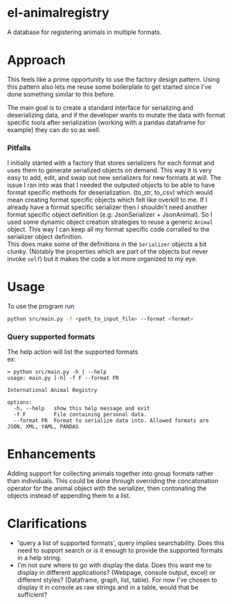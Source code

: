 # el-animalregistry
A database for registering animals in multiple formats.

# Approach
This feels like a prime opportunity to use the factory design pattern. Using this pattern also lets me reuse some boilerplate to get started since I've done something similar to this before.
<p>
</p>
The main goal is to create a standard interface for serializing and deserializing data, and if the developer wants to mutate the data with format specific tools after serialization (working with a pandas dataframe for example) they can do so as well.

### Pitfalls
I initially started with a factory that stores serializers for each format and uses them to generate serialized objects on demand. This way it is very easy to add, edit, and swap out new serializers for new formats at will. The issue I ran into was that I needed the outputed objects to be able to have format specific methods for deserialization. (to_str, to_csv) which would mean creating format specific objects which felt like overkill to me. If I already have a format specific serializer then I shouldn't need another format specific object definition (e.g: JsonSerializer + JsonAnimal). So I used some dynamic object creation strategies to reuse a generic `Animal` object. This way I can keep all my format specific code corralled to the serializer object definition.
<br>
This does make some of the definitions in the `Serializer` objects a bit clunky. (Notably the properties which are part of the objects but never invoke `self`) but it makes the code a lot more organized to my eye.

# Usage
To use the program run
```bash
python src/main.py -f <path_to_input_file> --format <format>
```

### Query supported formats
The help action will list the supported formats
<br>
ex:
```
> python src/main.py -h | --help
usage: main.py [-h] -f F --format FR

International Animal Registry

options:
  -h, --help   show this help message and exit
  -f F         File containing personal data.
  --format FR  Format to serialize data into. Allowed formats are JSON, XML, YAML, PANDAS
```

# Enhancements
Adding support for collecting animals together into group formats rather than individuals. This could be done through overriding the concatonation operator for the animal object with the serializer, then contonating the objects instead of appending them to a list.

# Clarifications
- 'query a list of supported formats', query implies searchability. Does this need to support search or is it enough to provide the supported formats in a help string.
- I'm not sure where to go with display the data. Does this want me to display in different applications? (Webpage, console output, excel) or different styles? (Dataframe, graph, list, table). For now I've chosen to display it in console as raw strings and in a table, would that be sufficient?


